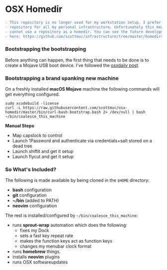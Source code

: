 # OSX Homedir

```diff
- This repository is no longer used for my workstation setup. I prefer to have 1
- repository for all my personal infrastructure. Unfortunately this means that I
- cannot use a repository as a homedir. You can see the future development of it
- here: https://github.com/scottmuc/infrastructure/tree/master/homedirs
```

### Bootstrapping the bootstrapping

Before anything can happen, the first thing that needs to be done is to create a Mojave USB boot device. I've
followed the [osxdaily post](http://osxdaily.com/2018/09/26/make-macos-mojave-boot-usb-installer/).

### Bootstrapping a brand spanking new machine

On a freshly installed **macOS Mojave** machine the following commands will get everything configured.

```
sudo xcodebuild -license
curl -L https://raw.githubusercontent.com/scottmuc/osx-homedir/master/bin/curl-bash-bootstrap.bash 2> /dev/null | bash
~/bin/coalesce_this_machine
```

**Manual Steps**

* Map capslock to control
* Launch 1Password and authenticate via credentials+salt stored on a dead tree
* Launch shiftit and get it setup
* Launch flycut and get it setup

### So What's Included?

The following is made available by being cloned in the `$HOME` directory:

* **bash** configuration
* **git** configuration
* **~/bin** (added to PATH)
* **neovim** configuration

The rest is installed/configured by `~/bin/coalesce_this_machine`:

* runs **sprout-wrap** automation which does the following:
  * fixes my Dock
  * sets a fast key repeat rate
  * makes the function keys act as function keys
  * changes my menubar clock format
* runs **homebrew** things.
* installs **neovim** plugins
* runs OSX softwareupdates
